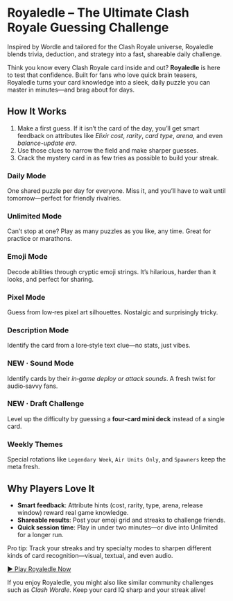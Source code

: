 <h1>Royaledle – The Ultimate Clash Royale Guessing Challenge</h1>
<p class="muted">Inspired by Wordle and tailored for the Clash Royale universe, Royaledle blends trivia, deduction, and strategy into a fast, shareable daily challenge.</p>
</header>


<article class="card">
<p>Think you know every Clash Royale card inside and out? <strong>Royaledle</strong> is here to test that confidence. Built for fans who love quick brain teasers, Royaledle turns your card knowledge into a sleek, daily puzzle you can master in minutes—and brag about for days.</p>


<h2>How It Works</h2>
<ol>
<li>Make a first guess. If it isn’t the card of the day, you’ll get smart feedback on attributes like <em>Elixir cost</em>, <em>rarity</em>, <em>card type</em>, <em>arena</em>, and even <em>balance-update era</em>.</li>
<li>Use those clues to narrow the field and make sharper guesses.</li>
<li>Crack the mystery card in as few tries as possible to build your streak.</li>
</ol>


<div class="grid">
<section>
<h3>Daily Mode</h3>
<p>One shared puzzle per day for everyone. Miss it, and you’ll have to wait until tomorrow—perfect for friendly rivalries.</p>
</section>
<section>
<h3>Unlimited Mode</h3>
<p>Can’t stop at one? Play as many puzzles as you like, any time. Great for practice or marathons.</p>
</section>
<section>
<h3>Emoji Mode</h3>
<p>Decode abilities through cryptic emoji strings. It’s hilarious, harder than it looks, and perfect for sharing.</p>
</section>
<section>
<h3>Pixel Mode</h3>
<p>Guess from low‑res pixel art silhouettes. Nostalgic and surprisingly tricky.</p>
</section>
<section>
<h3>Description Mode</h3>
<p>Identify the card from a lore‑style text clue—no stats, just vibes.</p>
</section>
<section>
<h3>NEW · Sound Mode</h3>
<p>Identify cards by their <em>in‑game deploy or attack sounds</em>. A fresh twist for audio‑savvy fans.</p>
</section>
<section>
<h3>NEW · Draft Challenge</h3>
<p>Level up the difficulty by guessing a <strong>four‑card mini deck</strong> instead of a single card.</p>
</section>
<section>
<h3>Weekly Themes</h3>
<p>Special rotations like <code class="badge">Legendary Week</code>, <code class="badge">Air Units Only</code>, and <code class="badge">Spawners</code> keep the meta fresh.</p>
</section>
</div>


<h2>Why Players Love It</h2>
<ul>
<li><strong>Smart feedback</strong>: Attribute hints (cost, rarity, type, arena, release window) reward real game knowledge.</li>
<li><strong>Shareable results</strong>: Post your emoji grid and streaks to challenge friends.</li>
<li><strong>Quick session time</strong>: Play in under two minutes—or dive into Unlimited for a longer run.</li>
</ul>


<p class="note">Pro tip: Track your streaks and try specialty modes to sharpen different kinds of card recognition—visual, textual, and even audio.</p>


<p><a class="cta" href="#play" aria-label="Play Royaledle now">▶ Play Royaledle Now</a></p>
</article>


<footer>
<p>If you enjoy Royaledle, you might also like similar community challenges such as <em>Clash Wordle</em>. Keep your card IQ sharp and your streak alive!</p>
</footer>
</div>
</body>
</html>
